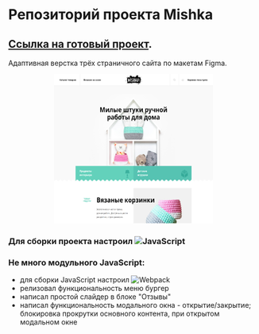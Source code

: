 # Репозиторий проекта Mishka
## <a href="https://askomarov.github.io/mishka/" target="_blank">Ссылка на готовый проект</a>.
Адаптивная верстка трёх страничного сайта по макетам Figma.
<p align="center">
<img src="source/og-site-img.png" alt="изображение главной страницы" width="320" height="300"/>
</p>

### Для сборки проекта настроил <img alt="JavaScript" src="http://img.shields.io/badge/-Gulp-CF4647?style=flat-square&logo=gulp&logoColor=white"/>

### Не много модульного JavaScript:
- для сборки JavaScript настроил <img alt="Webpack" src="https://img.shields.io/badge/-Webpack-8DD6F9?style=flat-square&logo=webpack&logoColor=white" />
- релизовал функциональность меню бургер
- написал простой слайдер в блоке "Отзывы"
- написал функциональность модального окна - открытие/закрытие; блокировка прокрутки основного контента, при открытом модальном окне

